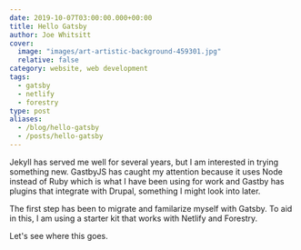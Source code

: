 ```yaml
---
date: 2019-10-07T03:00:00.000+00:00
title: Hello Gatsby
author: Joe Whitsitt
cover:
  image: "images/art-artistic-background-459301.jpg"
  relative: false
category: website, web development
tags: 
  - gatsby
  - netlify
  - forestry
type: post
aliases:
  - /blog/hello-gatsby
  - /posts/hello-gatsby
---
```

Jekyll has served me well for several years, but I am interested in trying something new. GastbyJS has caught my attention because it uses Node instead of Ruby which is what I have been using for work and Gastby has plugins that integrate with Drupal, something I might look into later.

The first step has been to migrate and familarize myself with Gatsby. To aid in this, I am using a starter kit that works with Netlify and Forestry.

Let's see where this goes.
